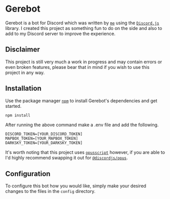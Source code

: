 # Gerebot

Gerebot is a bot for Discord which was written by [`me`](https://github.com/KieranLProctor) using the [`Discord.js`](https://discord.js.org/#/) library. I created this project as something fun to do on the side and also to add to my Discord server to improve the experience.

## Disclaimer

This project is still very much a work in progress and may contain errors or even broken features, please bear that in mind if you wish to use this project in any way.

## Installation

Use the package manager [`npm`](https://www.npmjs.com/) to install Gerebot's dependencies and get started.

```bash
npm install
```

After running the above command make a .env file and add the following.

```
DISCORD_TOKEN=[YOUR_DISCORD_TOKEN]
MAPBOX_TOKEN=[YOUR_MAPBOX_TOKEN]
DARKSKY_TOKEN=[YOUR_DARKSKY_TOKEN]
```

It's worth noting that this project uses [`opusscript`](https://www.npmjs.com/package/opusscript) however, if you are able to I'd highly recommend swapping it out for [`@discordjs/opus`](https://www.npmjs.com/package/@discordjs/opus).

## Configuration

To configure this bot how you would like, simply make your desired changes to the files in the `config` directory.
